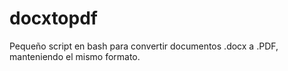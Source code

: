 # docxtopdf
Pequeño script en bash para convertir documentos .docx a .PDF, manteniendo el mismo formato.
